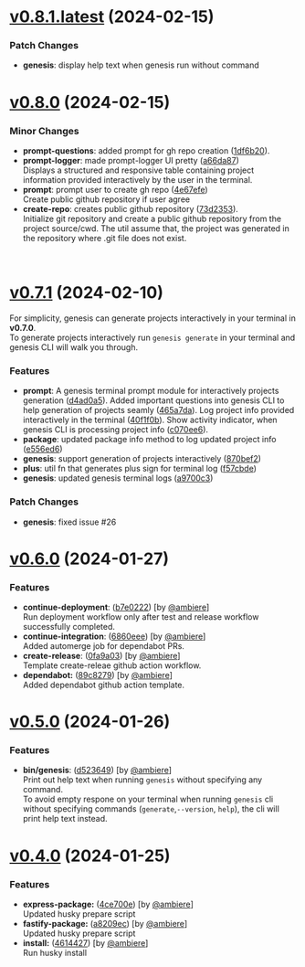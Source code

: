 # [v0.8.1.latest](https://github.com/ambiere/genesis/compare/v0.8.1...0.8.0) (2024-02-15)

### Patch Changes

- **genesis**: display help text when genesis run without command

# [v0.8.0](https://github.com/ambiere/genesis/compare/v0.8.0...0.7.1) (2024-02-15)

### Minor Changes

- **prompt-questions**: added prompt for gh repo creation ([1df6b20](https://github.com/ambiere/genesis/commit/1df6b20e04cb43d18a66f4ebe3e285f135fb91b7)).
- **prompt-logger**: made prompt-logger UI pretty ([a66da87](https://github.com/ambiere/genesis/commit/a66da87d931616e791ae6df1864fed762cb20629))<br>
  Displays a structured and responsive table containing
  project information provided interactively by the user in the terminal.
- **prompt**: prompt user to create gh repo ([4e67efe](https://github.com/ambiere/genesis/commit/4e67efe56b38a5426e73824e9ff5f464c89c9a28))<br>
  Create public github repository if user agree
- **create-repo**: creates public github repository ([73d2353](https://github.com/ambiere/genesis/commit/73d2353db566d54d59aca28a8a36da395eb49f9d)).<br>
  Initialize git repository and create a public github repository from
  the project source/cwd. The util assume that, the project was generated
  in the repository where .git file does not exist.

<br>

# [v0.7.1](https://github.com/ambiere/genesis/compare/v0.6.0...0.7.0) (2024-02-10)

For simplicity, genesis can generate projects interactively in your terminal in **v0.7.0**.<br>
To generate projects interactively run `genesis generate` in your terminal and genesis CLI
will walk you through.

### Features

- **prompt**:
  A genesis terminal prompt module for interactively projects generation ([d4ad0a5](https://github.com/ambiere/genesis/commit/d4ad0a5eba274047ac0e9d6b96ee242d74c8993d)).
  Added important questions into genesis CLI to help generation of projects seamly ([465a7da](https://github.com/ambiere/genesis/commit/465a7da4b984827a302141d3fece27b75c67978c)).
  Log project info provided interactively in the terminal ([40f1f0b](https://github.com/ambiere/genesis/commit/40f1f0ba325846ec073aac44df0b5822c2652307)).
  Show activity indicator, when genesis CLI is processing project info ([c070ee6](https://github.com/ambiere/genesis/commit/c070ee6c506420fb422acb572ec962e7136b1410)).
- **package**: updated package info method to log updated project info ([e556ed6](https://github.com/ambiere/genesis/commit/e556ed6602c51d363c0be86e2d2f88b6d6cb0727))
- **genesis**: support generation of projects interactively ([870bef2](https://github.com/ambiere/genesis/commit/870bef286ba0c0264c5a247ea76284064e21a507))
- **plus**: util fn that generates plus sign for terminal log ([f57cbde](https://github.com/ambiere/genesis/commit/f57cbdefca1d150787ca8e23b3e6246b108cb469))
- **genesis**: updated genesis terminal logs ([a9700c3](https://github.com/ambiere/genesis/commit/a9700c3801209c32a8f3fdad01cd78f8a9fa6170))

### Patch Changes

- **genesis**: fixed issue #26

# [v0.6.0](https://github.com/ambiere/genesis/compare/0.5.0...0.6.0) (2024-01-27)

### Features

- **continue-deployment**: ([b7e0222](https://github.com/ambiere/genesis/commit/b7e0222d02debe5618197419ffa5144d35715f8d)) [by [@ambiere](github.com/ambiere)]</br>
  Run deployment workflow only after test and release workflow successfully completed.
- **continue-integration**: ([6860eee](https://github.com/ambiere/genesis/commit/6860eee07152a42da154a916264eeb3231c4e18c)) [by [@ambiere](github.com/ambiere)]</br>
  Added automerge job for dependabot PRs.
- **create-release**: ([0fa9a03](https://github.com/ambiere/genesis/commit/0fa9a03d70675c2eb8a4c2eb560e92673d7792c9)) [by [@ambiere](github.com/ambiere)]</br>
  Template create-releae github action workflow.
- **dependabot:** ([89c8279](https://github.com/ambiere/genesis/commit/89c8279bb01de40a37d295cc17ec792cd94d7002)) [by [@ambiere](github.com/ambiere)]</br>
  Added dependabot github action template.

# [v0.5.0](https://github.com/ambiere/genesis/compare/0.4.0...0.5.0) (2024-01-26)

### Features

- **bin/genesis**: ([d523649](https://github.com/ambiere/genesis/commit/d52364971e042542bfa662ed32590f75a7c82dc8)) [by [@ambiere](github.com/ambiere)]</br>
  Print out help text when running `genesis` without
  specifying any command. </br>
  To avoid empty respone on your terminal when running
  `genesis` cli without specifying commands (`generate`,`--version`, `help`), the cli will print help text instead.

# [v0.4.0](https://github.com/ambiere/genesis/compare/0.3.0...0.4.0) (2024-01-25)

### Features

- **express-package:** ([4ce700e](https://github.com/ambiere/genesis/commit/4ce700e01554ea402eee157f1679a1a8347fe611)) [by [@ambiere](github.com/ambiere)] </br>
  Updated husky prepare script
- **fastify-package:** ([a8209ec](https://github.com/ambiere/genesis/commit/a8209ecd4d310ca77165db3a9b353f4f08166153)) [by [@ambiere](github.com/ambiere)] </br>
  Updated husky prepare script
- **install:** ([4614427](https://github.com/ambiere/genesis/commit/4614427695db66d3c45f633434992383670b4db7)) [by [@ambiere](github.com/ambiere)] </br>
  Run husky install

